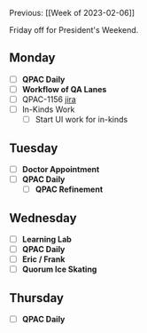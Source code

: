 Previous: [[Week of 2023-02-06]]

Friday off for President's Weekend.

## Monday
- [ ] **QPAC Daily**
- [ ] **Workflow of QA Lanes**
- [ ] QPAC-1156 [jira](https://quorumanalytics.atlassian.net/browse/QPAC-1156)
- [ ] In-Kinds Work
	- [ ] Start UI work for in-kinds

## Tuesday
- [ ] **Doctor Appointment**
- [ ] **QPAC Daily**
	- [ ] **QPAC Refinement**

## Wednesday
- [ ] **Learning Lab**
- [ ] **QPAC Daily**
- [ ] **Eric / Frank**
- [ ] **Quorum Ice Skating**

## Thursday
- [ ] **QPAC Daily**